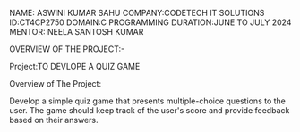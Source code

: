 NAME: ASWINI KUMAR SAHU 
COMPANY:CODETECH IT SOLUTIONS 
ID:CT4CP2750
DOMAIN:C PROGRAMMING 
DURATION:JUNE TO JULY 2024
MENTOR: NEELA SANTOSH KUMAR 


OVERVIEW OF THE PROJECT:-

Project:TO DEVLOPE A QUIZ GAME

Overview of The Project:

Develop a simple quiz game that presents multiple-choice questions to the
user. The game should keep track of the user's score and provide feedback
based on their answers.






